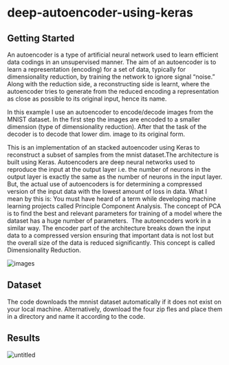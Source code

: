# deep-autoencoder-using-keras

## Getting Started
An autoencoder is a type of artificial neural network used to learn efficient data codings in an unsupervised manner. The aim of an autoencoder is to learn a representation (encoding) for a set of data, typically for dimensionality reduction, by training the network to ignore signal “noise.” Along with the reduction side, a reconstructing side is learnt, where the autoencoder tries to generate from the reduced encoding a representation as close as possible to its original input, hence its name.

In this example I use an autoencoder to encode/decode images from the MNIST dataset. In the first step the images are encoded to a smaller dimension (type of dimensionality reduction). After that the task of the decoder is to decode that lower dim. image to its original form.

This is an implementation of an stacked autoencoder using Keras to reconstruct a subset of samples from the mnist dataset.The architecture is built using Keras.
Autoencoders are deep neural networks used to reproduce the input at the output layer i.e. the number of neurons in the output layer is exactly the same as the number of neurons in the input layer. 
But, the actual use of autoencoders is for determining a compressed version of the input data with the lowest amount of loss in data. What I mean by this is: You must have heard of a term while developing machine learning projects called Principle Component Analysis. The concept of PCA is to find the best and relevant parameters for training of a model where the dataset has a huge number of parameters. 
The autoencoders work in a similar way. The encoder part of the architecture breaks down the input data to a compressed version ensuring that important data is not lost but the overall size of the data is reduced significantly. This concept is called Dimensionality Reduction.

![images](https://user-images.githubusercontent.com/28685502/43400785-396a18f8-942c-11e8-9251-807f13d5dd1c.png)


## Dataset 
The code downloads the mnnist dataset automatically if it does not exist on your local machine. Alternatively, download the four zip fles and place them in a directory and name it according to the code.

## Results
![untitled](https://user-images.githubusercontent.com/28685502/43400628-d4d02928-942b-11e8-9895-1adcfe62d4d6.png)
